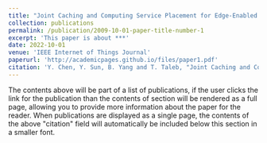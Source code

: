 ```yaml
---
title: "Joint Caching and Computing Service Placement for Edge-Enabled IoT Based on Deep Reinforcement Learning"
collection: publications
permalink: /publication/2009-10-01-paper-title-number-1
excerpt: 'This paper is about ***'
date: 2022-10-01
venue: 'IEEE Internet of Things Journal'
paperurl: 'http://academicpages.github.io/files/paper1.pdf'
citation: 'Y. Chen, Y. Sun, B. Yang and T. Taleb, "Joint Caching and Computing Service Placement for Edge-Enabled IoT Based on Deep Reinforcement Learning," in IEEE Internet of Things Journal, vol. 9, no. 19, pp. 19501-19514, 1 Oct.1, 2022, doi: 10.1109/JIOT.2022.3168869.'
---
```


The contents above will be part of a list of publications, if the user clicks the link for the publication than the contents of section will be rendered as a full page, allowing you to provide more information about the paper for the reader. When publications are displayed as a single page, the contents of the above "citation" field will automatically be included below this section in a smaller font.
